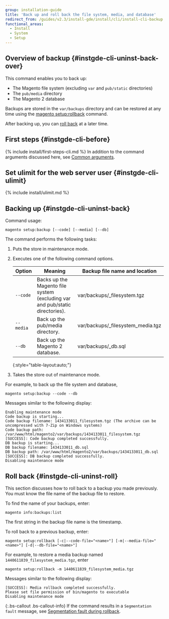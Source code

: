 ```yaml
---
group: installation-guide
title: 'Back up and roll back the file system, media, and database'
redirect_from: /guides/v2.3/install-gde/install/cli/install-cli-backup.html
functional_areas:
  - Install
  - System
  - Setup
---
```


## Overview of backup {#instgde-cli-uninst-back-over}

This command enables you to back up:

* The Magento file system (excluding `var` and `pub/static` directories)
* The `pub/media` directory
* The Magento 2 database

Backups are stored in the `var/backups` directory and can be restored at any time using the [magento setup:rollback]({{page.baseurl}}/install/command-line/uninstall-module.html#instgde-cli-uninst-mod-roll) command.

After backing up, you can [roll back](#instgde-cli-uninst-roll) at a later time.

## First steps {#instgde-cli-before}

{% include install/first-steps-cli.md %}
In addition to the command arguments discussed here, see [Common arguments]({{page.baseurl}}/install/command-line/getting-started.html#instgde-cli-subcommands-common).

## Set ulimit for the web server user {#instgde-cli-ulimit}

{% include install/ulimit.md %}

## Backing up {#instgde-cli-uninst-back}

Command usage:

```
magento setup:backup [--code] [--media] [--db]
```

The command performs the following tasks:

1. Puts the store in maintenance mode.
2. Executes one of the following command options.

   | Option    | Meaning                                                                      | Backup file name and location                 |
   | --------- | ---------------------------------------------------------------------------- | --------------------------------------------- |
   | `--code`  | Backs up the Magento file system (excluding var and pub/static directories). | var/backups/<timestamp>\_filesystem.tgz       |
   | `--media` | Back up the pub/media directory.                                             | var/backups/<timestamp>\_filesystem_media.tgz |
   | `--db`    | Back up the Magento 2 database.                                              | var/backups/<timestamp>\_db.sql               |

   {:style="table-layout:auto;"}

3. Takes the store out of maintenance mode.

For example, to back up the file system and database,

```
magento setup:backup --code --db
```

Messages similar to the following display:

```
Enabling maintenance mode
Code backup is starting...
Code backup filename: 1434133011_filesystem.tgz (The archive can be uncompressed with 7-Zip on Windows systems)
Code backup path: /var/www/html/magento2/var/backups/1434133011_filesystem.tgz
[SUCCESS]: Code backup completed successfully.
DB backup is starting...
DB backup filename: 1434133011_db.sql
DB backup path: /var/www/html/magento2/var/backups/1434133011_db.sql
[SUCCESS]: DB backup completed successfully.
Disabling maintenance mode
```

## Roll back {#instgde-cli-uninst-roll}

This section discusses how to roll back to a backup you made previously. You must know the file name of the backup file to restore.

To find the name of your backups, enter:

```
magento info:backups:list
```

The first string in the backup file name is the timestamp.

To roll back to a previous backup, enter:

```
magento setup:rollback [-c|--code-file="<name>"] [-m|--media-file="<name>"] [-d|--db-file="<name>"]
```

For example, to restore a media backup named `1440611839_filesystem_media.tgz`, enter

```
magento setup:rollback -m 1440611839_filesystem_media.tgz
```

Messages similar to the following display:

```
[SUCCESS]: Media rollback completed successfully.
Please set file permission of bin/magento to executable
Disabling maintenance mode
```

{:.bs-callout .bs-callout-info}
If the command results in a `Segmentation fault` message, see [Segmentation fault during rollback]({{page.baseurl}}/install/troubleshooting/other/rollback-segmentation-fault.html).

